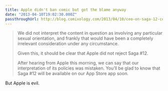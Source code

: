 ```yaml
---
title: Apple didn't ban comic but got the blame anyway
date: "2013-04-10T19:02:30.000Z"
passthroughUrl: http://blog.comixology.com/2013/04/10/ceo-on-saga-12-controversy/
---
```


> We did not interpret the content in question as involving any particular sexual orientation, and frankly that would have been a completely irrelevant consideration under any circumstance.
> 
> Given this, it should be clear that Apple did not reject Saga #12.
> 
> After hearing from Apple this morning, we can say that our interpretation of its policies was mistaken. You’ll be glad to know that Saga #12 will be available on our App Store app soon.

But Apple is evil.
